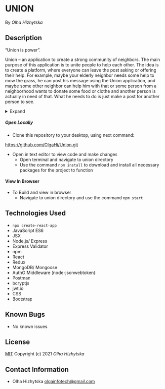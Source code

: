 # **UNION**
By _Olha Hizhytska_

## Description
“Union is power”.

Union – an application to create a strong community of neighbors. The main purpose of this application is to unite people to help each other. The idea is to create a platform, where everyone can leave the post asking or offering their help. For example, maybe your elderly neighbor needs some help to mow the grass, he can post his message using the Union application, and maybe some other neighbor can help him with that or some person from a neighborhood wants to donate some food or clothe and another person is actually in need of that. What he needs to do is just make a post for another person to see. 

<details>
  <summary>Expand</summary>
  
- User should be able to create/edit/delete an account
- User should be able log in and log out
- The programm should display list of registered neighbors
- Registered User should be able to make a post
- Registered User should be able to see the posts


</details>

##### Open Locally

- Clone this repository to your desktop, using next command:

 https://github.com/OlgaHi/Union.git 

- Open in text editor to view code and make changes
  - Open terminal and navigate to union directory
  - Use the command `npm install` to download and install all necessary packages for the project to function

#### View In Browser

- To Build and view in browser
  - Navigate to union directory and use the command `npm start`
  

## Technologies Used
- `npx create-react-app`
- JavaScript ES6
- JSX
- Node.js/ Express
- Express Validator
- npm
- React
- Redux
- MongoDB/ Mongoose
- AuthO Middleware (node-jsonwebtoken)
- Postman
- bcryptjs
- jwt.io
- CSS
- Bootstrap

## Known Bugs

- No known issues

## License

[MIT](https://en.wikipedia.org/wiki/MIT_License)
Copyright (c) 2021 _Olha Hizhytska_

## Contact Information

- Olha Hizhytska olgainfotech@gmail.com
